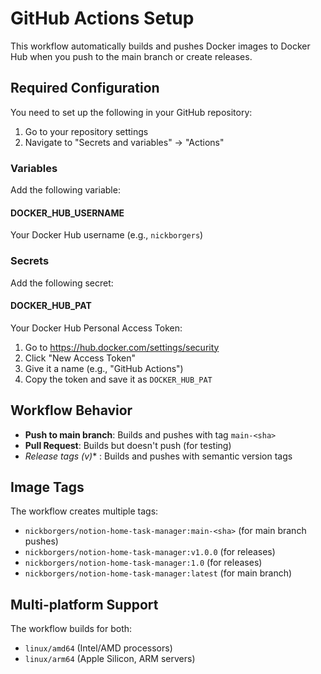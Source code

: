 # GitHub Actions Setup

This workflow automatically builds and pushes Docker images to Docker Hub when you push to the main branch or create releases.

## Required Configuration

You need to set up the following in your GitHub repository:

1. Go to your repository settings
2. Navigate to "Secrets and variables" → "Actions"

### Variables
Add the following variable:

#### DOCKER_HUB_USERNAME
Your Docker Hub username (e.g., `nickborgers`)

### Secrets
Add the following secret:

#### DOCKER_HUB_PAT
Your Docker Hub Personal Access Token:
1. Go to https://hub.docker.com/settings/security
2. Click "New Access Token"
3. Give it a name (e.g., "GitHub Actions")
4. Copy the token and save it as `DOCKER_HUB_PAT`

## Workflow Behavior

- **Push to main branch**: Builds and pushes with tag `main-<sha>`
- **Pull Request**: Builds but doesn't push (for testing)
- **Release tags (v*)** : Builds and pushes with semantic version tags

## Image Tags

The workflow creates multiple tags:
- `nickborgers/notion-home-task-manager:main-<sha>` (for main branch pushes)
- `nickborgers/notion-home-task-manager:v1.0.0` (for releases)
- `nickborgers/notion-home-task-manager:1.0` (for releases)
- `nickborgers/notion-home-task-manager:latest` (for main branch)

## Multi-platform Support

The workflow builds for both:
- `linux/amd64` (Intel/AMD processors)
- `linux/arm64` (Apple Silicon, ARM servers) 